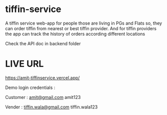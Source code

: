 # tiffin-service
A tiffin service web-app for people those are living in PGs and Flats so, they can order tiffin from nearest or best tiffin provider. And for tiffin providers the app can track the history of orders according different locations 

Check the API doc in backend folder 

# LIVE URL

https://amit-tiffinservice.vercel.app/

Demo login credentials : 

Customer : 
  amit@gmail.com
  amit123
 
Vender : 
  tiffin.wala@gmail.com 
  tiffin.wala123
